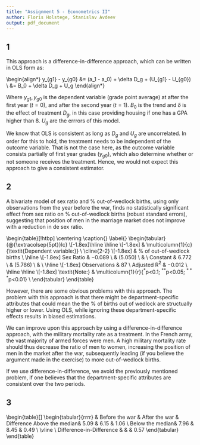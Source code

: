 ```yaml
---
title: "Assignment 5 - Econometrics II"
author: Floris Holstege, Stanislav Avdeev
output: pdf_document
---
```


## 1

This approach is a difference-in-difference approach, which can be written in OLS form as: 

\begin{align*}
  y_{g1} - y_{g0} &= (a_1 - a_0) + \delta D_g + (U_{g1} - U_{g0}) \\
                  &= B_0 + \delta D_g + U_g
\end{align*}

Where $y_{g1}, y_{g0}$ is the dependent variable (grade point average) at after the first year ($t = 0$), and after the second year ($t = 1$). $B_0$ is the trend and $\delta$ is the effect of treatment $D_g$, in this case providing housing if one has a GPA higher than 8. $U_g$ are the errrors of this model. 

We know that OLS is consistent as long as $D_g$ and $U_g$ are uncorrelated. In order for this to hold, the treatment needs to be independent of the outcome variable. That is not the case here, as the outcome variable consists partially of first year grades ($y_{g0}$), which also determine whether or not someone receives the treatment. Hence, we would not expect this approach to give a consistent estimator. 


## 2 

A bivariate model of sex ratio and \% out-of-wedlock births, using only observations from the year before the war, finds no statistically significant effect from sex ratio on \% out-of-wedlock births (robust standard errors), suggesting that position of men in the marriage market does not improve with a reduction in de sex ratio. 


\begin{table}[!htbp] \centering 
  \caption{} 
  \label{} 
\begin{tabular}{@{\extracolsep{5pt}}lc} 
\\[-1.8ex]\hline 
\hline \\[-1.8ex] 
 & \multicolumn{1}{c}{\textit{Dependent variable:}} \\ 
\cline{2-2} 
\\[-1.8ex] & \% of out-of-wedlock births \\ 
\hline \\[-1.8ex] 
 Sex Ratio & $-$0.089 \\ 
  & (5.050) \\ 
  & \\ 
 Constant & 6.772 \\ 
  & (5.786) \\ 
  & \\ 
\hline \\[-1.8ex] 
Observations & 87 \\ 
Adjusted R$^{2}$ & $-$0.012 \\ 
\hline 
\hline \\[-1.8ex] 
\textit{Note:}  & \multicolumn{1}{r}{$^{*}$p$<$0.1; $^{**}$p$<$0.05; $^{***}$p$<$0.01} \\ 
\end{tabular} 
\end{table} 

However, there are some obvious problems with this approach. The problem with this approach is that there might be department-specific attributes that could mean the the \% of births out of wedlock are structually higher or lower. Using OLS, while ignoring these department-specific effects results in biased estimations. 

We can improve upon this approach by using a difference-in-difference approach, with the military mortality rate as a treatment. In the French army, the vast majority of armed forces were men. A high military mortality rate should thus decrease the ratio of men to women, increasing the position of men in the market after the war, subsequently leading (if you believe the argument made in the exercise) to more out-of-wedlock births. 

If we use difference-in-difference, we avoid the previously mentioned problem, if one believes that the department-specific attributes are consistent over the two periods. 



## 3
\begin{table}[]
\begin{tabular}{rrrr}
                  & Before the war & After the war & Difference
 Above the median&  5.09 & 6.15 & 1.06    \\
 Below the median&  7.96 & 8.45 & 0.49   \\
 \vline \\
 Difference-in-Difference & & & 0.57 
\end{tabular}
\end{table}


